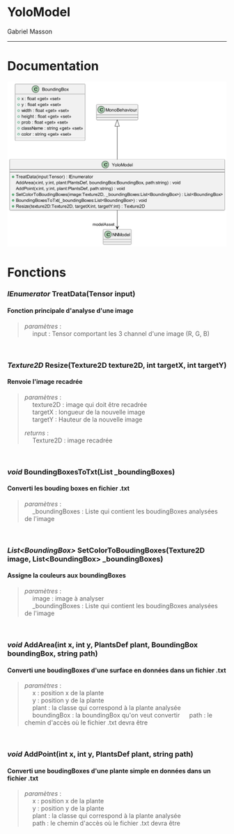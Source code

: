 # YoloModel

Gabriel Masson
***

# Documentation

![YoloModel.png](YoloModel.png)

# Fonctions

### _IEnumerator_ TreatData(Tensor input)

#### Fonction principale d'analyse d'une image

<blockquote>

_paramètres_ :\
&emsp; input : Tensor comportant les 3 channel d'une image (R, G, B)

</blockquote>

<p>&nbsp;</p>

### _Texture2D_ Resize(Texture2D texture2D, int targetX, int targetY)

#### Renvoie l'image recadrée

<blockquote>

_paramètres_ :\
&emsp; texture2D : image qui doit être recadrée\
&emsp; targetX : longueur de la nouvelle image\
&emsp; targetY : Hauteur de la nouvelle image

_returns_ :\
&emsp; Texture2D : image recadrée

</blockquote>

<p>&nbsp;</p>

### _void_ BoundingBoxesToTxt(List<BoundingBox> _boundingBoxes)

#### Converti les bouding boxes en fichier .txt

<blockquote>

_paramètres_ :\
&emsp; _boundingBoxes : Liste qui contient les boudingBoxes analysées de l'image

</blockquote>

<p>&nbsp;</p>

### _List<BoundingBox<aa>>_ SetColorToBoudingBoxes(Texture2D image, List<BoundingBox<aa>> _boundingBoxes)

#### Assigne la couleurs aux boundingBoxes

<blockquote>

_paramètres_ :\
&emsp; image : image à analyser\
&emsp; _boundingBoxes : Liste qui contient les boudingBoxes analysées de l'image

</blockquote>

<p>&nbsp;</p>

### _void_ AddArea(int x, int y, PlantsDef plant, BoundingBox boundingBox, string path)

#### Converti une boudingBoxes d'une surface en données dans un fichier .txt

<blockquote>

_paramètres_ :\
&emsp; x : position x de la plante\
&emsp; y : position y de la plante\
&emsp; plant : la classe qui correspond à la plante analysée\
&emsp; boundingBox : la boundingBox qu'on veut convertir
&emsp; path : le chemin d'accès où le fichier .txt devra être 

</blockquote>

<p>&nbsp;</p>

### _void_ AddPoint(int x, int y, PlantsDef plant, string path)

#### Converti une boudingBoxes d'une plante simple en données dans un fichier .txt

<blockquote>

_paramètres_ :\
&emsp; x : position x de la plante\
&emsp; y : position y de la plante\
&emsp; plant : la classe qui correspond à la plante analysée\
&emsp; path : le chemin d'accès où le fichier .txt devra être

</blockquote>

<p>&nbsp;</p>